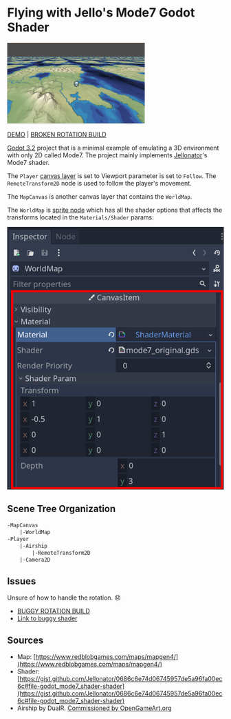 # Flying with Jello's Mode7 Godot Shader
![](/media/example_1.png)

[DEMO](https://albertkun.github.io/godot-mode7-flying/builds/index.html) | [BROKEN ROTATION BUILD](https://albertkun.github.io/godot-mode7-flying/builds/broken_rotation/index.html) 

[Godot 3.2](https://www.godotengine.org/) project that is a minimal example of emulating a 3D environment with only 2D called Mode7. The project mainly implements [Jellonator](https://gist.github.com/Jellonator/0686c6e74d06745957de5a96fa00ec6c#file-godot_mode7_shader-shader)'s Mode7 shader.

The `Player` [canvas layer](https://docs.godotengine.org/en/stable/tutorials/2d/canvas_layers.html) is set to Viewport parameter is set to `Follow`. The `RemoteTransform2D` node is used to follow the player's movement.

The `MapCanvas` is another canvas layer that contains the `WorldMap`.

The `WorldMap` is [sprite node](https://docs.godotengine.org/en/stable/classes/class_sprite.html) which has all the shader options that affects the transforms located in the `Materials/Shader` params:

![](/media/shader_params.png)

## Scene Tree Organization

```
-MapCanvas
    |-WorldMap
-Player
    |-Airship
        |-RemoteTransform2D
    |-Camera2D
```

## Issues

Unsure of how to handle the rotation. 😞
- [BUGGY ROTATION BUILD](https://albertkun.github.io/godot-mode7-flying/builds/broken_rotation/index.html) 
- [Link to buggy shader](https://github.com/albertkun/godot-mode7-flying/blob/main/shaders/mode7_failed_rotation.gdshader)

## Sources

- Map: [https://www.redblobgames.com/maps/mapgen4/](https://www.redblobgames.com/maps/mapgen4/)
- Shader: [https://gist.github.com/Jellonator/0686c6e74d06745957de5a96fa00ec6c#file-godot_mode7_shader-shader](https://gist.github.com/Jellonator/0686c6e74d06745957de5a96fa00ec6c#file-godot_mode7_shader-shader)
- Airship by DualR. [Commissioned by OpenGameArt.org](https://opengameart.org/content/16x16-fantasy-pixel-art-vehicles)
